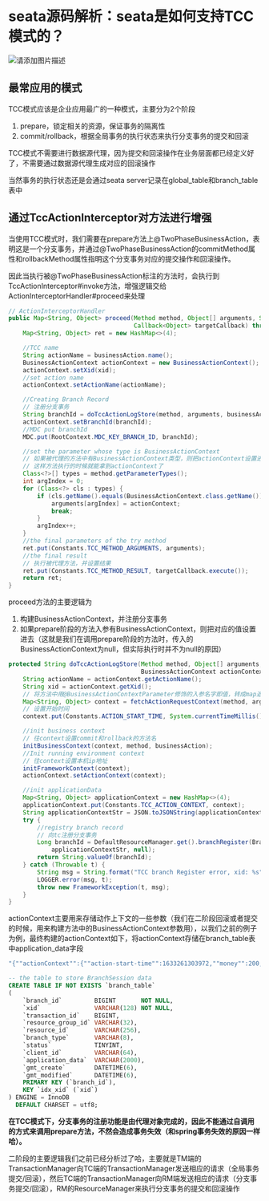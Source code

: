 # seata源码解析：seata是如何支持TCC模式的？

![请添加图片描述](https://img-blog.csdnimg.cn/844130f61aef4a07a0e09cef0bbe360b.jpg?)
## 最常应用的模式
TCC模式应该是企业应用最广的一种模式，主要分为2个阶段

1. prepare，锁定相关的资源，保证事务的隔离性
2. commit/rollback，根据全局事务的执行状态来执行分支事务的提交和回滚

TCC模式不需要进行数据源代理，因为提交和回滚操作在业务层面都已经定义好了，不需要通过数据源代理生成对应的回滚操作

当然事务的执行状态还是会通过seata server记录在global_table和branch_table表中

## 通过TccActionInterceptor对方法进行增强
当使用TCC模式时，我们需要在prepare方法上@TwoPhaseBusinessAction，表明这是一个分支事务，并通过@TwoPhaseBusinessAction的commitMethod属性和rollbackMethod属性指明这个分支事务对应的提交操作和回滚操作。

因此当执行被@TwoPhaseBusinessAction标注的方法时，会执行到TccActionInterceptor#invoke方法，增强逻辑交给ActionInterceptorHandler#proceed来处理

```java
// ActionInterceptorHandler
public Map<String, Object> proceed(Method method, Object[] arguments, String xid, TwoPhaseBusinessAction businessAction,
                                   Callback<Object> targetCallback) throws Throwable {
    Map<String, Object> ret = new HashMap<>(4);

    //TCC name
    String actionName = businessAction.name();
    BusinessActionContext actionContext = new BusinessActionContext();
    actionContext.setXid(xid);
    //set action name
    actionContext.setActionName(actionName);

    //Creating Branch Record
    // 注册分支事务
    String branchId = doTccActionLogStore(method, arguments, businessAction, actionContext);
    actionContext.setBranchId(branchId);
    //MDC put branchId
    MDC.put(RootContext.MDC_KEY_BRANCH_ID, branchId);

    //set the parameter whose type is BusinessActionContext
    // 如果被代理的方法中有BusinessActionContext类型，则把actionContext设置进去
    // 这样方法执行的时候就能拿到actionContext了
    Class<?>[] types = method.getParameterTypes();
    int argIndex = 0;
    for (Class<?> cls : types) {
        if (cls.getName().equals(BusinessActionContext.class.getName())) {
            arguments[argIndex] = actionContext;
            break;
        }
        argIndex++;
    }
    //the final parameters of the try method
    ret.put(Constants.TCC_METHOD_ARGUMENTS, arguments);
    //the final result
    // 执行被代理方法，并设置结果
    ret.put(Constants.TCC_METHOD_RESULT, targetCallback.execute());
    return ret;
}
```
proceed方法的主要逻辑为
1. 构建BusinessActionContext，并注册分支事务
2. 如果prepare阶段的方法入参有BusinessActionContext，则把对应的值设置进去（这就是我们在调用prepare阶段的方法时，传入的BusinessActionContext为null，但实际执行时并不为null的原因）

```java
protected String doTccActionLogStore(Method method, Object[] arguments, TwoPhaseBusinessAction businessAction,
                                     BusinessActionContext actionContext) {
    String actionName = actionContext.getActionName();
    String xid = actionContext.getXid();
    // 将方法中用@BusinessActionContextParameter修饰的入参名字即值，转成map返回
    Map<String, Object> context = fetchActionRequestContext(method, arguments);
    // 设置开始时间
    context.put(Constants.ACTION_START_TIME, System.currentTimeMillis());

    //init business context
    // 往context设置commit和rollback的方法名
    initBusinessContext(context, method, businessAction);
    //Init running environment context
    // 往context设置本机ip地址
    initFrameworkContext(context);
    actionContext.setActionContext(context);

    //init applicationData
    Map<String, Object> applicationContext = new HashMap<>(4);
    applicationContext.put(Constants.TCC_ACTION_CONTEXT, context);
    String applicationContextStr = JSON.toJSONString(applicationContext);
    try {
        //registry branch record
        // 向tc注册分支事务
        Long branchId = DefaultResourceManager.get().branchRegister(BranchType.TCC, actionName, null, xid,
            applicationContextStr, null);
        return String.valueOf(branchId);
    } catch (Throwable t) {
        String msg = String.format("TCC branch Register error, xid: %s", xid);
        LOGGER.error(msg, t);
        throw new FrameworkException(t, msg);
    }
}
```
actionContext主要用来存储动作上下文的一些参数（我们在二阶段回滚或者提交的时候，用来构建方法中的BusinessActionContext参数用），以我们之前的例子为例，最终构建的actionContext如下，将actionContext存储在branch_table表中application_data字段

```cpp
"{""actionContext"":{""action-start-time"":1633261303972,""money"":200,""sys::prepare"":""prepare"",""fromUserId"":""1001"",""sys::rollback"":""cancel"",""sys::commit"":""commit"",""host-name"":""192.168.97.57"",""toUserId"":""1002"",""actionName"":""prepare""}}"
```

```sql
-- the table to store BranchSession data
CREATE TABLE IF NOT EXISTS `branch_table`
(
    `branch_id`         BIGINT       NOT NULL,
    `xid`               VARCHAR(128) NOT NULL,
    `transaction_id`    BIGINT,
    `resource_group_id` VARCHAR(32),
    `resource_id`       VARCHAR(256),
    `branch_type`       VARCHAR(8),
    `status`            TINYINT,
    `client_id`         VARCHAR(64),
    `application_data`  VARCHAR(2000),
    `gmt_create`        DATETIME(6),
    `gmt_modified`      DATETIME(6),
    PRIMARY KEY (`branch_id`),
    KEY `idx_xid` (`xid`)
) ENGINE = InnoDB
  DEFAULT CHARSET = utf8;
```

**在TCC模式下，分支事务的注册功能是由代理对象完成的，因此不能通过自调用的方式来调用prepare方法，不然会造成事务失效（和spring事务失效的原因一样哈）。**

二阶段的主要逻辑我们之前已经分析过了哈，主要就是TM端的TransactionManager向TC端的TransactionManager发送相应的请求（全局事务提交/回滚），然后TC端的TransactionManager向RM端发送相应的请求（分支事务提交/回滚），RM的ResourceManager来执行分支事务的提交和回滚操作